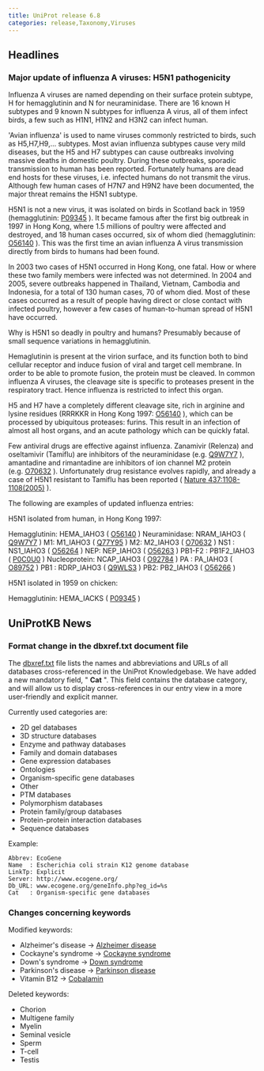 ```yaml
---
title: UniProt release 6.8
categories: release,Taxonomy,Viruses
---
```


## Headlines

### Major update of influenza A viruses: H5N1 pathogenicity

Influenza A viruses are named depending on their surface protein subtype, H for hemagglutinin and N for neuraminidase. There are 16 known H subtypes and 9 known N subtypes for influenza A virus, all of them infect birds, a few such as H1N1, H1N2 and H3N2 can infect human.

'Avian influenza' is used to name viruses commonly restricted to birds, such as H5,H7,H9,... subtypes. Most avian influenza subtypes cause very mild diseases, but the H5 and H7 subtypes can cause outbreaks involving massive deaths in domestic poultry. During these outbreaks, sporadic transmission to human has been reported. Fortunately humans are dead end hosts for these viruses, i.e. infected humans do not transmit the virus. Although few human cases of H7N7 and H9N2 have been documented, the major threat remains the H5N1 subtype.

H5N1 is not a new virus, it was isolated on birds in Scotland back in 1959 (hemagglutinin: [P09345](http://www.uniprot.org/uniprot/P09345) ). It became famous after the first big outbreak in 1997 in Hong Kong, where 1.5 millions of poultry were affected and destroyed, and 18 human cases occurred, six of whom died (hemagglutinin: [O56140](http://www.uniprot.org/uniprot/O56140) ). This was the first time an avian influenza A virus transmission directly from birds to humans had been found.

In 2003 two cases of H5N1 occurred in Hong Kong, one fatal. How or where these two family members were infected was not determined. In 2004 and 2005, severe outbreaks happened in Thailand, Vietnam, Cambodia and Indonesia, for a total of 130 human cases, 70 of whom died. Most of these cases occurred as a result of people having direct or close contact with infected poultry, however a few cases of human-to-human spread of H5N1 have occurred.

Why is H5N1 so deadly in poultry and humans? Presumably because of small sequence variations in hemagglutinin.

Hemaglutinin is present at the virion surface, and its function both to bind cellular receptor and induce fusion of viral and target cell membrane. In order to be able to promote fusion, the protein must be cleaved. In common influenza A viruses, the cleavage site is specific to proteases present in the respiratory tract. Hence influenza is restricted to infect this organ.

H5 and H7 have a completely different cleavage site, rich in arginine and lysine residues (RRRKKR in Hong Kong 1997: [O56140](http://www.uniprot.org/uniprot/O56140) ), which can be processed by ubiquitous proteases: furins. This result in an infection of almost all host organs, and an acute pathology which can be quickly fatal.

Few antiviral drugs are effective against influenza. Zanamivir (Relenza) and oseltamivir (Tamiflu) are inhibitors of the neuraminidase (e.g. [Q9W7Y7](http://www.uniprot.org/uniprot/Q9W7Y7) ), amantadine and rimantadine are inhibitors of ion channel M2 protein (e.g. [O70632](http://www.uniprot.org/uniprot/O70632) ). Unfortunately drug resistance evolves rapidly, and already a case of H5N1 resistant to Tamiflu has been reported ( [Nature 437:1108-1108(2005)](http://view.ncbi.nlm.nih.gov/pubmed/16228009) ).

The following are examples of updated influenza entries:

H5N1 isolated from human, in Hong Kong 1997:

Hemagglutinin: HEMA\_IAHO3 ( [O56140](http://www.uniprot.org/uniprot/O56140) ) Neuraminidase: NRAM\_IAHO3 ( [Q9W7Y7](http://www.uniprot.org/uniprot/Q9W7Y7) ) M1: M1\_IAHO3 ( [Q77Y95](http://www.uniprot.org/uniprot/Q77Y95) ) M2: M2\_IAHO3 ( [O70632](http://www.uniprot.org/uniprot/O70632) ) NS1 : NS1\_IAHO3 ( [O56264](http://www.uniprot.org/uniprot/O56264) ) NEP: NEP\_IAHO3 ( [O56263](http://www.uniprot.org/uniprot/O56263) ) PB1-F2 : PB1F2\_IAHO3 ( [P0C0U0](http://www.uniprot.org/uniprot/P0C0U0) ) Nucleoprotein: NCAP\_IAHO3 ( [O92784](http://www.uniprot.org/uniprot/O92784) ) PA : PA\_IAHO3 ( [O89752](http://www.uniprot.org/uniprot/O89752) ) PB1 : RDRP\_IAHO3 ( [Q9WLS3](http://www.uniprot.org/uniprot/Q9WLS3) ) PB2: PB2\_IAHO3 ( [O56266](http://www.uniprot.org/uniprot/O56266) )

H5N1 isolated in 1959 on chicken:

Hemagglutinin: HEMA\_IACKS ( [P09345](http://www.uniprot.org/uniprot/P09345) )

  
  

## UniProtKB News

### Format change in the dbxref.txt document file

The [dbxref.txt](http://www.uniprot.org/docs/dbxref) file lists the names and abbreviations and URLs of all databases cross-referenced in the UniProt Knowledgebase. We have added a new mandatory field, " **Cat** ". This field contains the database category, and will allow us to display cross-references in our entry view in a more user-friendly and explicit manner.

Currently used categories are:

-   2D gel databases
-   3D structure databases
-   Enzyme and pathway databases
-   Family and domain databases
-   Gene expression databases
-   Ontologies
-   Organism-specific gene databases
-   Other
-   PTM databases
-   Polymorphism databases
-   Protein family/group databases
-   Protein-protein interaction databases
-   Sequence databases

Example:

    Abbrev: EcoGene
    Name  : Escherichia coli strain K12 genome database
    LinkTp: Explicit
    Server: http://www.ecogene.org/
    Db_URL: www.ecogene.org/geneInfo.php?eg_id=%s
    Cat   : Organism-specific gene databases

### Changes concerning keywords

Modified keywords:

-   Alzheimer's disease -&gt; [Alzheimer disease](http://www.uniprot.org/keywords/KW-0026)
-   Cockayne's syndrome -&gt; [Cockayne syndrome](http://www.uniprot.org/keywords/KW-0172)
-   Down's syndrome -&gt; [Down syndrome](http://www.uniprot.org/keywords/KW-0241)
-   Parkinson's disease -&gt; [Parkinson disease](http://www.uniprot.org/keywords/KW-0907)
-   Vitamin B12 -&gt; [Cobalamin](http://www.uniprot.org/keywords/KW-0846)

Deleted keywords:

-   Chorion
-   Multigene family
-   Myelin
-   Seminal vesicle
-   Sperm
-   T-cell
-   Testis
